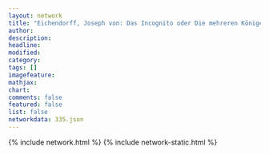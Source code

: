 ```yaml
---
layout: network
title: "Eichendorff, Joseph von: Das Incognito oder Die mehreren Könige oder Alt und Neu (1843)"
author:
description:
headline:
modified:
category:
tags: []
imagefeature: 
mathjax: 
chart: 
comments: false
featured: false
list: false
networkdata: 335.json
---
```

{% include network.html %}
{% include network-static.html %}

